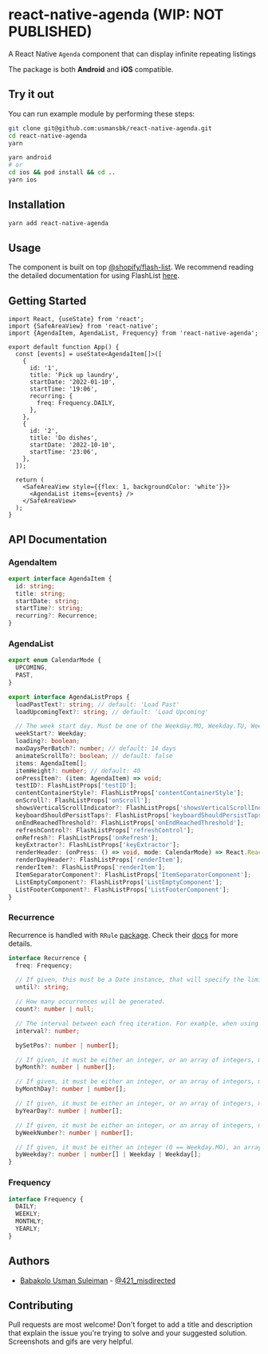 # react-native-agenda (WIP: NOT PUBLISHED)

A React Native `Agenda` component that can display infinite repeating listings

The package is both **Android** and **iOS** compatible.

## Try it out

You can run example module by performing these steps:

```sh
git clone git@github.com:usmansbk/react-native-agenda.git
cd react-native-agenda
yarn
```

```sh
yarn android
# or
cd ios && pod install && cd ..
yarn ios
```

## Installation

```sh
yarn add react-native-agenda
```

## Usage

The component is built on top [@shopify/flash-list](https://github.com/Shopify/flash-list/). We recommend reading the detailed documentation for using FlashList [here](https://shopify.github.io/flash-list/docs/).

## Getting Started

```tsx
import React, {useState} from 'react';
import {SafeAreaView} from 'react-native';
import {AgendaItem, AgendaList, Frequency} from 'react-native-agenda';

export default function App() {
  const [events] = useState<AgendaItem[]>([
    {
      id: '1',
      title: 'Pick up laundry',
      startDate: '2022-01-10',
      startTime: '19:06',
      recurring: {
        freq: Frequency.DAILY,
      },
    },
    {
      id: '2',
      title: 'Do dishes',
      startDate: '2022-10-10',
      startTime: '23:06',
    },
  ]);

  return (
    <SafeAreaView style={{flex: 1, backgroundColor: 'white'}}>
      <AgendaList items={events} />
    </SafeAreaView>
  );
}
```

## API Documentation

### AgendaItem

```ts
export interface AgendaItem {
  id: string;
  title: string;
  startDate: string;
  startTime?: string;
  recurring?: Recurrence;
}
```

### AgendaList

```ts
export enum CalendarMode {
  UPCOMING,
  PAST,
}

export interface AgendaListProps {
  loadPastText?: string; // default: 'Load Past'
  loadUpcomingText?: string; // default: 'Load Upcoming'

  // The week start day. Must be one of the Weekday.MO, Weekday.TU, Weekday.WE constants, or an integer, specifying the first day of the week. This will affect recurrences based on weekly periods. The default week start is Weekday.MO
  weekStart?: Weekday;
  loading?: boolean;
  maxDaysPerBatch?: number; // default: 14 days
  animateScrollTo?: boolean; // default: false
  items: AgendaItem[];
  itemHeight?: number; // default: 40
  onPressItem?: (item: AgendaItem) => void;
  testID?: FlashListProps['testID'];
  contentContainerStyle?: FlashListProps['contentContainerStyle'];
  onScroll?: FlashListProps['onScroll'];
  showsVerticalScrollIndicator?: FlashListProps['showsVerticalScrollIndicator'];
  keyboardShouldPersistTaps?: FlashListProps['keyboardShouldPersistTaps'];
  onEndReachedThreshold?: FlashListProps['onEndReachedThreshold'];
  refreshControl?: FlashListProps['refreshControl'];
  onRefresh?: FlashListProps['onRefresh'];
  keyExtractor?: FlashListProps['keyExtractor'];
  renderHeader: (onPress: () => void, mode: CalendarMode) => React.ReactElement;
  renderDayHeader?: FlashListProps['renderItem'];
  renderItem?: FlashListProps['renderItem'];
  ItemSeparatorComponent?: FlashListProps['ItemSeparatorComponent'];
  ListEmptyComponent?: FlashListProps['ListEmptyComponent'];
  ListFooterComponent?: FlashListProps['ListFooterComponent'];
}
```

### Recurrence

Recurrence is handled with `RRule` [package](https://github.com/jakubroztocil/rrule). Check their [docs](https://github.com/jakubroztocil/rrule/blob/master/README.md#api) for more details.

```ts
interface Recurrence {
  freq: Frequency;

  // If given, this must be a Date instance, that will specify the limit of the recurrence. If a recurrence instance happens to be the same as the Date instance given in the until argument, this will be the last occurrence.
  until?: string;

  // How many occurrences will be generated.
  count?: number | null;

  // The interval between each freq iteration. For example, when using Frequency.YEARLY, an interval of 2 means once every two years. The default interval is 1.
  interval?: number;

  bySetPos?: number | number[];

  // If given, it must be either an integer, or an array of integers, meaning the months to apply the recurrence to.
  byMonth?: number | number[];

  // If given, it must be either an integer, or an array of integers, meaning the month days to apply the recurrence to.
  byMonthDay?: number | number[];

  // If given, it must be either an integer, or an array of integers, meaning the year days to apply the recurrence to.
  byYearDay?: number | number[];

  // If given, it must be either an integer, or an array of integers, meaning the week numbers to apply the recurrence to. Week numbers have the meaning described in ISO8601, that is, the first week of the year is that containing at least four days of the new year.
  byWeekNumber?: number | number[];

  // If given, it must be either an integer (0 == Weekday.MO), an array of integers, one of the weekday constants (Weekday.MO, Weekday.TU, etc), or an array of these constants. When given, these variables will define the weekdays where the recurrence will be applied.
  byWeekday?: number | number[] | Weekday | Weekday[];
}
```

### Frequency

```ts
interface Frequency {
  DAILY;
  WEEKLY;
  MONTHLY;
  YEARLY;
}
```

## Authors

- [Babakolo Usman Suleiman](https://github.com/usmansbk) - [@421_misdirected](https://twitter.com/421_misdirected)

## Contributing

Pull requests are most welcome! Don't forget to add a title and description that explain the issue you're trying to solve and your suggested solution. Screenshots and gifs are very helpful.
